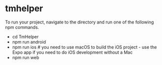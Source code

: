 # tmhelper
To run your project, navigate to the directory and run one of the following npm commands.

- cd TmHelper
- npm run android
- npm run ios # you need to use macOS to build the iOS project - use the Expo app if you need to do iOS development without a Mac
- npm run web